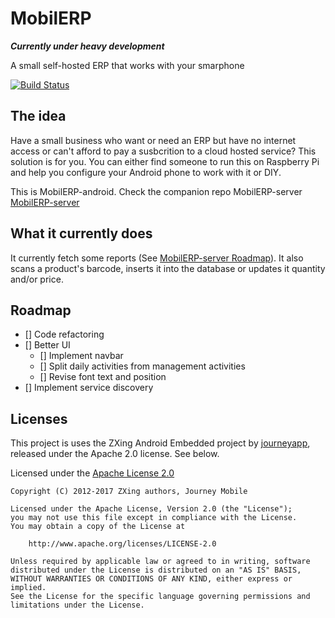 # MobilERP

**_Currently under heavy development_**

A small self-hosted ERP that works with your smarphone

[![Build Status](https://travis-ci.org/eligiobz/mobilerp-android.svg?branch=master)][1]

## The idea

Have a small business who want or need an ERP but have no internet access or can't afford to pay a susbcrition to a cloud hosted service? This solution is for you.
You can either find someone to run this on Raspberry Pi and help you configure your Android phone to work with it or DIY.

This is MobilERP-android. Check the companion repo MobilERP-server [MobilERP-server][2]

## What it currently does

It currently fetch some reports (See [MobilERP-server Roadmap][6]). It also scans a product's barcode, inserts it into the database or updates it quantity and/or price.

## Roadmap

- [] Code refactoring
- [] Better UI
	- [] Implement navbar
	- [] Split daily activities from management activities
	- [] Revise font text and position
- [] Implement service discovery

## Licenses

This project is uses the ZXing Android Embedded project by [journeyapp][4], released under the Apache 2.0 license. See below.

Licensed under the [Apache License 2.0][5]

	Copyright (C) 2012-2017 ZXing authors, Journey Mobile
	
	Licensed under the Apache License, Version 2.0 (the "License");
	you may not use this file except in compliance with the License.
	You may obtain a copy of the License at

	    http://www.apache.org/licenses/LICENSE-2.0

	Unless required by applicable law or agreed to in writing, software
	distributed under the License is distributed on an "AS IS" BASIS,
	WITHOUT WARRANTIES OR CONDITIONS OF ANY KIND, either express or implied.
	See the License for the specific language governing permissions and
	limitations under the License.

[1]: https://travis-ci.org/eligiobz/mobilerp-android
[2]: https://github.com/eligiobz/mobilerp-server
[3]: https://github.com/eligiobz/mobilerp-server
[4]: https://github.com/journeyapps/zxing-android-embedded
[5]: http://www.apache.org/licenses/LICENSE-2.0
[6]: https://github.com/eligiobz/mobilerp-android#Roadmap